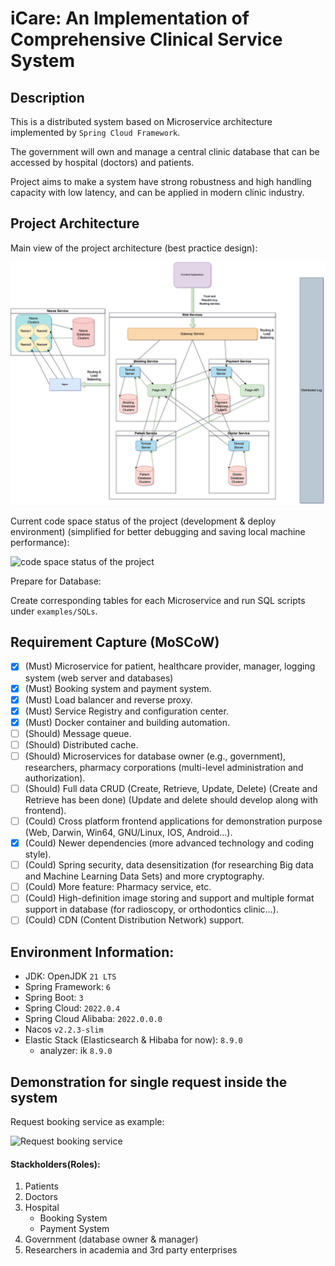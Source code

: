 # iCare: An Implementation of Comprehensive Clinical Service System

## Description
This is a distributed system based on Microservice architecture implemented by `Spring Cloud Framework`.

The government will own and manage a central clinic database that can be accessed by hospital (doctors) and patients.

Project aims to make a system have strong robustness and high handling capacity with low latency, and can be applied in modern clinic industry.

## Project Architecture
Main view of the project architecture (best practice design):

![Project architecture main view (best practice design)](./examples/drawio/diagrams/iCare-best-practice.drawio.png)

Current code space status of the project (development & deploy environment) 
(simplified for better debugging and saving local machine performance):

![code space status of the project](./examples/drawio/diagrams/iCare-dev-env.drawio.png)


Prepare for Database:

Create corresponding tables for each Microservice and run SQL scripts under `examples/SQLs`.


## Requirement Capture (MoSCoW)
- [x] (Must) Microservice for patient, healthcare provider, manager, logging system (web server and databases)
- [x] (Must) Booking system and payment system.
- [x] (Must) Load balancer and reverse proxy.
- [x] (Must) Service Registry and configuration center.
- [x] (Must) Docker container and building automation.
- [ ] (Should) Message queue.
- [ ] (Should) Distributed cache.
- [ ] (Should) Microservices for database owner (e.g., government), researchers, pharmacy corporations (multi-level administration and authorization).
- [ ] (Should) Full data CRUD (Create, Retrieve, Update, Delete) (Create and Retrieve has been done) (Update and delete should develop along with frontend).
- [ ] (Could) Cross platform frontend applications for demonstration purpose (Web, Darwin, Win64, GNU/Linux, IOS, Android…).
- [x] (Could) Newer dependencies (more advanced technology and coding style).
- [ ] (Could) Spring security, data desensitization (for researching Big data and Machine Learning Data Sets) and more cryptography.
- [ ] (Could) More feature: Pharmacy service, etc.
- [ ] (Could) High-definition image storing and support and multiple format support in database (for radioscopy, or orthodontics clinic…).
- [ ] (Could) CDN (Content Distribution Network) support.

## Environment Information:
- JDK: OpenJDK `21 LTS`
- Spring Framework: `6`
- Spring Boot: `3`
- Spring Cloud: `2022.0.4`
- Spring Cloud Alibaba: `2022.0.0.0`
- Nacos `v2.2.3-slim`
- Elastic Stack (Elasticsearch & Hibaba for now): `8.9.0`
  - analyzer: ik `8.9.0`

## Demonstration for single request inside the system 

Request booking service as example:

![Request booking service](./examples/drawio/diagrams/iCare-request-bk-service.drawio.png)

#### Stackholders(Roles):
1. Patients
2. Doctors
3. Hospital
   - Booking System
   - Payment System
4. Government (database owner & manager)
5. Researchers in academia and 3rd party enterprises